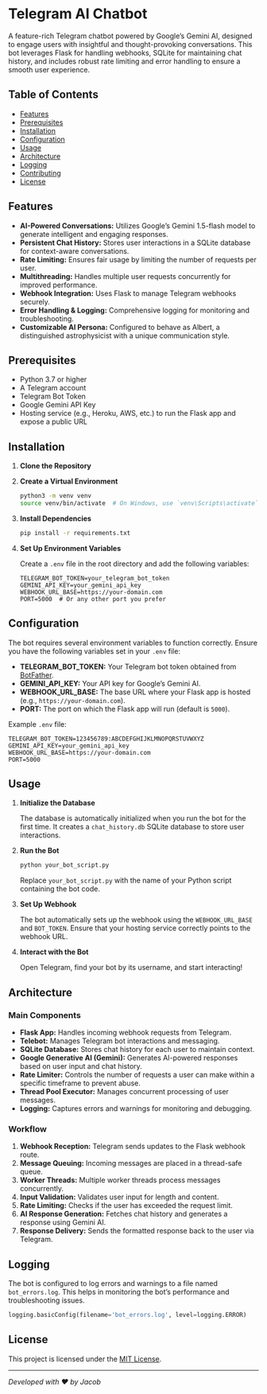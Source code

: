 # Telegram AI Chatbot

A feature-rich Telegram chatbot powered by Google’s Gemini AI, designed to engage users with insightful and thought-provoking conversations. This bot leverages Flask for handling webhooks, SQLite for maintaining chat history, and includes robust rate limiting and error handling to ensure a smooth user experience.

## Table of Contents

- [Features](#features)
- [Prerequisites](#prerequisites)
- [Installation](#installation)
- [Configuration](#configuration)
- [Usage](#usage)
- [Architecture](#architecture)
- [Logging](#logging)
- [Contributing](#contributing)
- [License](#license)

## Features

- **AI-Powered Conversations:** Utilizes Google’s Gemini 1.5-flash model to generate intelligent and engaging responses.
- **Persistent Chat History:** Stores user interactions in a SQLite database for context-aware conversations.
- **Rate Limiting:** Ensures fair usage by limiting the number of requests per user.
- **Multithreading:** Handles multiple user requests concurrently for improved performance.
- **Webhook Integration:** Uses Flask to manage Telegram webhooks securely.
- **Error Handling & Logging:** Comprehensive logging for monitoring and troubleshooting.
- **Customizable AI Persona:** Configured to behave as Albert, a distinguished astrophysicist with a unique communication style.

## Prerequisites

- Python 3.7 or higher
- A Telegram account
- Telegram Bot Token
- Google Gemini API Key
- Hosting service (e.g., Heroku, AWS, etc.) to run the Flask app and expose a public URL

## Installation

1. **Clone the Repository**


2. **Create a Virtual Environment**

   ```bash
   python3 -m venv venv
   source venv/bin/activate  # On Windows, use `venv\Scripts\activate`
   ```

3. **Install Dependencies**

   ```bash
   pip install -r requirements.txt
   ```

4. **Set Up Environment Variables**

   Create a `.env` file in the root directory and add the following variables:

   ```env
   TELEGRAM_BOT_TOKEN=your_telegram_bot_token
   GEMINI_API_KEY=your_gemini_api_key
   WEBHOOK_URL_BASE=https://your-domain.com
   PORT=5000  # Or any other port you prefer
   ```

## Configuration

The bot requires several environment variables to function correctly. Ensure you have the following variables set in your `.env` file:

- **TELEGRAM_BOT_TOKEN:** Your Telegram bot token obtained from [BotFather](https://t.me/BotFather).
- **GEMINI_API_KEY:** Your API key for Google’s Gemini AI.
- **WEBHOOK_URL_BASE:** The base URL where your Flask app is hosted (e.g., `https://your-domain.com`).
- **PORT:** The port on which the Flask app will run (default is `5000`).

Example `.env` file:

```env
TELEGRAM_BOT_TOKEN=123456789:ABCDEFGHIJKLMNOPQRSTUVWXYZ
GEMINI_API_KEY=your_gemini_api_key
WEBHOOK_URL_BASE=https://your-domain.com
PORT=5000
```

## Usage

1. **Initialize the Database**

   The database is automatically initialized when you run the bot for the first time. It creates a `chat_history.db` SQLite database to store user interactions.

2. **Run the Bot**

   ```bash
   python your_bot_script.py
   ```

   Replace `your_bot_script.py` with the name of your Python script containing the bot code.

3. **Set Up Webhook**

   The bot automatically sets up the webhook using the `WEBHOOK_URL_BASE` and `BOT_TOKEN`. Ensure that your hosting service correctly points to the webhook URL.

4. **Interact with the Bot**

   Open Telegram, find your bot by its username, and start interacting!

## Architecture

### Main Components

- **Flask App:** Handles incoming webhook requests from Telegram.
- **Telebot:** Manages Telegram bot interactions and messaging.
- **SQLite Database:** Stores chat history for each user to maintain context.
- **Google Generative AI (Gemini):** Generates AI-powered responses based on user input and chat history.
- **Rate Limiter:** Controls the number of requests a user can make within a specific timeframe to prevent abuse.
- **Thread Pool Executor:** Manages concurrent processing of user messages.
- **Logging:** Captures errors and warnings for monitoring and debugging.

### Workflow

1. **Webhook Reception:** Telegram sends updates to the Flask webhook route.
2. **Message Queuing:** Incoming messages are placed in a thread-safe queue.
3. **Worker Threads:** Multiple worker threads process messages concurrently.
4. **Input Validation:** Validates user input for length and content.
5. **Rate Limiting:** Checks if the user has exceeded the request limit.
6. **AI Response Generation:** Fetches chat history and generates a response using Gemini AI.
7. **Response Delivery:** Sends the formatted response back to the user via Telegram.

## Logging

The bot is configured to log errors and warnings to a file named `bot_errors.log`. This helps in monitoring the bot’s performance and troubleshooting issues.

```python
logging.basicConfig(filename='bot_errors.log', level=logging.ERROR)
```


## License

This project is licensed under the [MIT License](LICENSE).

---

*Developed with ❤️ by Jacob*
